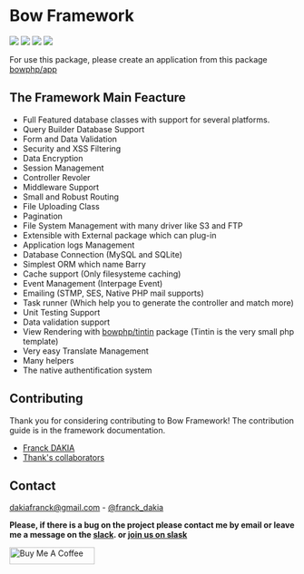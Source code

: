 # Bow Framework

<a href="https://github.com/bowphp/docs" title="docs"><img src="https://img.shields.io/badge/docs-read%20docs-blue.svg?style=flat-square"/></a>
<a href="https://packagist.org/packages/bowphp/framework" title="version"><img src="https://img.shields.io/packagist/v/bowphp/framework.svg?style=flat-square"/></a>
<a href="https://github.com/bowphp/framework/blob/master/LICENSE" title="license"><img src="https://img.shields.io/github/license/mashape/apistatus.svg?style=flat-square"/></a>
<a href="https://travis-ci.org/bowphp/framework" title="Travis branch"><img src="https://img.shields.io/travis/bowphp/framework/master.svg?style=flat-square"/></a>

For use this package, please create an application from this package [bowphp/app](https://github.com/bowphp/app)

## The Framework Main Feacture

- Full Featured database classes with support for several platforms.
- Query Builder Database Support
- Form and Data Validation
- Security and XSS Filtering
- Data Encryption
- Session Management
- Controller Revoler
- Middleware Support
- Small and Robust Routing
- File Uploading Class
- Pagination
- File System Management with many driver like S3 and FTP
- Extensible with External package which can plug-in
- Application logs Management
- Database Connection (MySQL and SQLite)
- Simplest ORM which name Barry
- Cache support (Only filesysteme caching)
- Event Management (Interpage Event)
- Emailing (STMP, SES, Native PHP mail supports)
- Task runner (Which help you to generate the controller and match more)
- Unit Testing Support
- Data validation support
- View Rendering with [bowphp/tintin](https://github.com/bowphp/tintin) package (Tintin is the very small php template)
- Very easy Translate Management
- Many helpers
- The native authentification system

## Contributing

Thank you for considering contributing to Bow Framework! The contribution guide is in the framework documentation.

- [Franck DAKIA](https://github.com/papac)
- [Thank's collaborators](https://github.com/bowphp/framework/graphs/contributors)

## Contact

[dakiafranck@gmail.com](mailto:dakiafranck@gmail.com) - [@franck_dakia](https://twitter.com/franck_dakia)

**Please, if there is a bug on the project please contact me by email or leave me a message on the [slack](https://bowphp.slack.com). or [join us on slask](https://join.slack.com/t/bowphp/shared_invite/enQtNzMxOTQ0MTM2ODM5LTQ3MWQ3Mzc1NDFiNDYxMTAyNzBkNDJlMTgwNDJjM2QyMzA2YTk4NDYyN2NiMzM0YTZmNjU1YjBhNmJjZThiM2Q)**

<a href="https://www.buymeacoffee.com/iOLqZ3h" target="_blank"><img src="https://cdn.buymeacoffee.com/buttons/default-black.png" alt="Buy Me A Coffee" style="height: 30px !important; width: 150px !important;" ></a>
